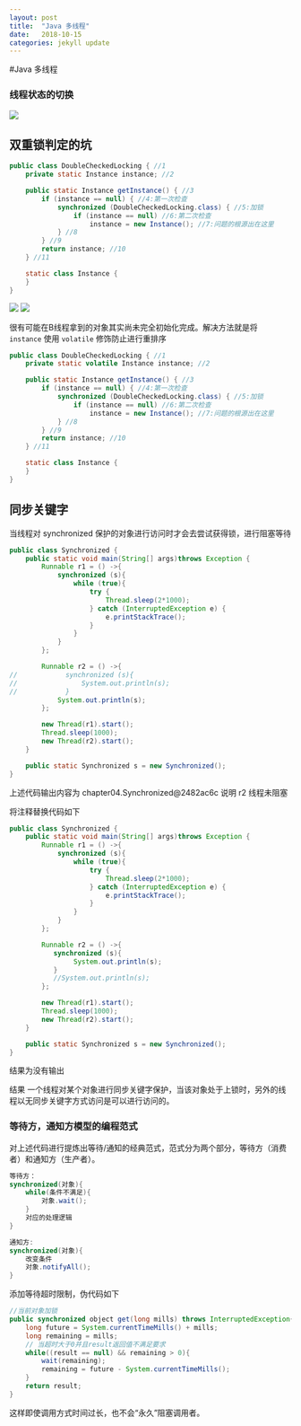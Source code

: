 ```yaml
---
layout: post
title:  "Java 多线程"
date:   2018-10-15 
categories: jekyll update
---
```


#Java 多线程

### 线程状态的切换
![](https://image.ibb.co/bGRAmp/Thread_State.jpg)

## 双重锁判定的坑

```java
public class DoubleCheckedLocking { //1
    private static Instance instance; //2

    public static Instance getInstance() { //3
        if (instance == null) { //4:第一次检查
            synchronized (DoubleCheckedLocking.class) { //5:加锁
                if (instance == null) //6:第二次检查
                    instance = new Instance(); //7:问题的根源出在这里
            } //8
        } //9
        return instance; //10
    } //11

    static class Instance {
    }
}
```

![](https://image.ibb.co/diSVK9/1537965103782.jpg)
![](https://image.ibb.co/eFrt6p/1537965194392.jpg)

很有可能在B线程拿到的对象其实尚未完全初始化完成。解决方法就是将 `instance` 使用 `volatile` 修饰防止进行重排序

```java
public class DoubleCheckedLocking { //1
    private static volatile Instance instance; //2

    public static Instance getInstance() { //3
        if (instance == null) { //4:第一次检查
            synchronized (DoubleCheckedLocking.class) { //5:加锁
                if (instance == null) //6:第二次检查
                    instance = new Instance(); //7:问题的根源出在这里
            } //8
        } //9
        return instance; //10
    } //11

    static class Instance {
    }
}
```

## 同步关键字

当线程对 synchronized 保护的对象进行访问时才会去尝试获得锁，进行阻塞等待

```java
public class Synchronized {
    public static void main(String[] args)throws Exception {
        Runnable r1 = () ->{
            synchronized (s){
                while (true){
                    try {
                        Thread.sleep(2*1000);
                    } catch (InterruptedException e) {
                        e.printStackTrace();
                    }
                }
            }
        };

        Runnable r2 = () ->{
//            synchronized (s){
//                System.out.println(s);
//            }
            System.out.println(s);
        };

        new Thread(r1).start();
        Thread.sleep(1000);
        new Thread(r2).start();
    }

    public static Synchronized s = new Synchronized();
}	
```

上述代码输出内容为 chapter04.Synchronized@2482ac6c 说明 r2 线程未阻塞

将注释替换代码如下

```java
public class Synchronized {
    public static void main(String[] args)throws Exception {
        Runnable r1 = () ->{
            synchronized (s){
                while (true){
                    try {
                        Thread.sleep(2*1000);
                    } catch (InterruptedException e) {
                        e.printStackTrace();
                    }
                }
            }
        };

        Runnable r2 = () ->{
           synchronized (s){
                System.out.println(s);
           }
           //System.out.println(s);
        };

        new Thread(r1).start();
        Thread.sleep(1000);
        new Thread(r2).start();
    }

    public static Synchronized s = new Synchronized();
}	
```
结果为没有输出 

结果 一个线程对某个对象进行同步关键字保护，当该对象处于上锁时，另外的线程以无同步关键字方式访问是可以进行访问的。


### 等待方，通知方模型的编程范式
对上述代码进行提炼出等待/通知的经典范式，范式分为两个部分，等待方（消费者）和通知方（生产者）。

```java
等待方：
synchronized(对象){
	while(条件不满足){
		对象.wait();
	}
	对应的处理逻辑
}	

通知方:
synchronized(对象){
	改变条件
	对象.notifyAll();	
}	
```
添加等待超时限制，伪代码如下

```java
//当前对象加锁
public synchronized object get(long mills) throws InterruptedException{
	long future = System.currentTimeMills() + mills;
	long remaining = mills;
	// 当超时大于0并且result返回值不满足要求
	while((result == null) && remaining > 0){
		wait(remaining);
		remaining = future - System.currentTimeMills();
	}
	return result;
}
```

这样即使调用方式时间过长，也不会“永久”阻塞调用者。
